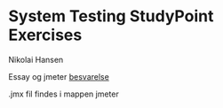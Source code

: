 # System Testing StudyPoint Exercises
Nikolai Hansen

Essay og jmeter [besvarelse](https://github.com/nikolai94/SystemTestingStudyPointExercises/blob/master/SystemTestingStudyPointExercises_Nikolai_Hansen.pdf)

.jmx fil findes i mappen jmeter
